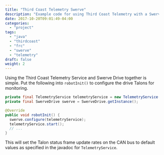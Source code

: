 ```yaml
---
title: "Third Coast Telemetry Swerve"
description: "Example code for using Third Coast Telemetry with a Swerve drive"
date: 2017-10-20T09:01:49-04:00
categories:
  - "project"
tags:
  - "java"
  - "thirdcoast"
  - "frc"
  - "swerve"
  - "telemetry"
draft: false
weight: 2
---
```

Using the Third Coast Telemetry Service and Swerve Drive together is simple. Put the following into `robotInit()` to configure the drive Talons for monitoring.

```java
private final TelemetryService telemetryService = new TelemetryService();
private final SwerveDrive swerve = SwerveDrive.getInstance();

@Override
public void robotInit() {
  swerve.configure(telemetryService);
  telemetryService.start();
  // ...
}
```
This will set the Talon status frame update rates on the CAN bus to default values as specified in the javadoc for `TelemetryService`.
